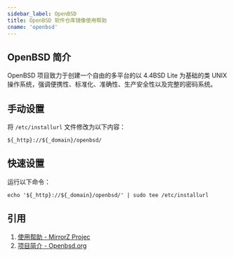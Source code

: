 ```yaml
---
sidebar_label: OpenBSD
title: OpenBSD 软件仓库镜像使用帮助
cname: 'openbsd'
---
```


## OpenBSD 简介
OpenBSD 项目致力于创建一个自由的多平台的以 4.4BSD Lite 为基础的类 UNIX 操作系统，强调便携性、标准化、准确性、生产安全性以及完整的密码系统。

## 手动设置
将 `/etc/installurl` 文件修改为以下内容：
```url varcode
${_http}://${_domain}/openbsd/
```

## 快速设置
运行以下命令：
```shell varcode
echo '${_http}://${_domain}/openbsd/' | sudo tee /etc/installurl
```

## 引用
1. [使用帮助 - MirrorZ Projec](https://help.mirrors.cernet.edu.cn/OpenBSD/)
2. [项目简介 - Openbsd.org](https://www.openbsd.org/index.html)
